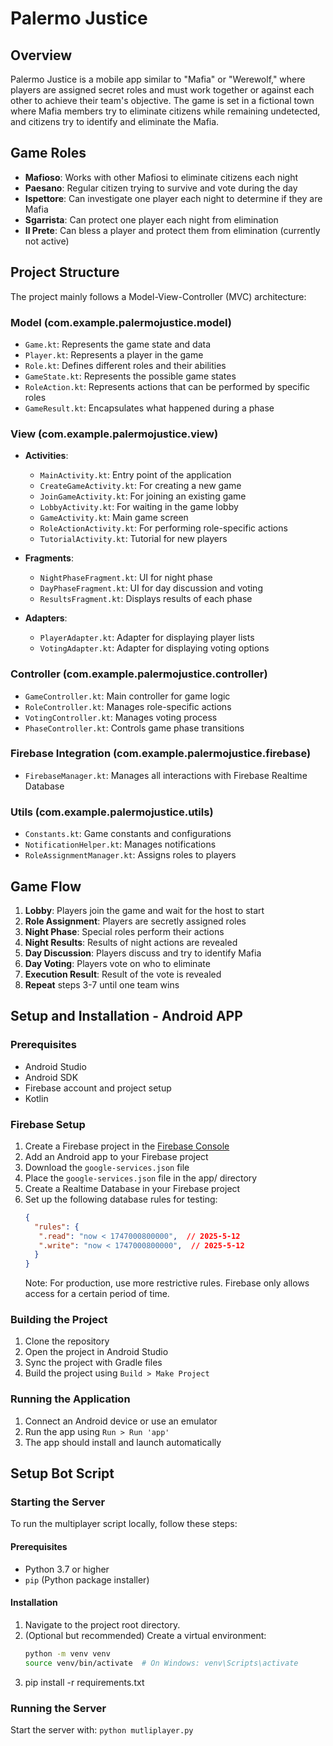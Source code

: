 # Palermo Justice

## Overview
Palermo Justice is a mobile app similar to "Mafia" or "Werewolf," where players are assigned secret roles and must work together or against each other to achieve their team's objective. The game is set in a fictional town where Mafia members try to eliminate citizens while remaining undetected, and citizens try to identify and eliminate the Mafia.

## Game Roles

- **Mafioso**: Works with other Mafiosi to eliminate citizens each night
- **Paesano**: Regular citizen trying to survive and vote during the day
- **Ispettore**: Can investigate one player each night to determine if they are Mafia
- **Sgarrista**: Can protect one player each night from elimination
- **Il Prete**: Can bless a player and protect them from elimination (currently not active)

## Project Structure

The project mainly follows a Model-View-Controller (MVC) architecture:

### Model (com.example.palermojustice.model)
- `Game.kt`: Represents the game state and data
- `Player.kt`: Represents a player in the game
- `Role.kt`: Defines different roles and their abilities
- `GameState.kt`: Represents the possible game states
- `RoleAction.kt`: Represents actions that can be performed by specific roles
- `GameResult.kt`: Encapsulates what happened during a phase

### View (com.example.palermojustice.view)
- **Activities**:
  - `MainActivity.kt`: Entry point of the application
  - `CreateGameActivity.kt`: For creating a new game
  - `JoinGameActivity.kt`: For joining an existing game
  - `LobbyActivity.kt`: For waiting in the game lobby
  - `GameActivity.kt`: Main game screen
  - `RoleActionActivity.kt`: For performing role-specific actions
  - `TutorialActivity.kt`: Tutorial for new players

- **Fragments**:
  - `NightPhaseFragment.kt`: UI for night phase
  - `DayPhaseFragment.kt`: UI for day discussion and voting
  - `ResultsFragment.kt`: Displays results of each phase

- **Adapters**:
  - `PlayerAdapter.kt`: Adapter for displaying player lists
  - `VotingAdapter.kt`: Adapter for displaying voting options

### Controller (com.example.palermojustice.controller)
- `GameController.kt`: Main controller for game logic
- `RoleController.kt`: Manages role-specific actions
- `VotingController.kt`: Manages voting process
- `PhaseController.kt`: Controls game phase transitions

### Firebase Integration (com.example.palermojustice.firebase)
- `FirebaseManager.kt`: Manages all interactions with Firebase Realtime Database

### Utils (com.example.palermojustice.utils)
- `Constants.kt`: Game constants and configurations
- `NotificationHelper.kt`: Manages notifications
- `RoleAssignmentManager.kt`: Assigns roles to players

## Game Flow

1. **Lobby**: Players join the game and wait for the host to start
2. **Role Assignment**: Players are secretly assigned roles
3. **Night Phase**: Special roles perform their actions
4. **Night Results**: Results of night actions are revealed
5. **Day Discussion**: Players discuss and try to identify Mafia
6. **Day Voting**: Players vote on who to eliminate
7. **Execution Result**: Result of the vote is revealed
8. **Repeat** steps 3-7 until one team wins

## Setup and Installation - Android APP

### Prerequisites
- Android Studio
- Android SDK
- Firebase account and project setup
- Kotlin

### Firebase Setup
1. Create a Firebase project in the [Firebase Console](https://console.firebase.google.com/)
2. Add an Android app to your Firebase project
3. Download the `google-services.json` file
4. Place the `google-services.json` file in the app/ directory
5. Create a Realtime Database in your Firebase project
6. Set up the following database rules for testing:
   ```json
   {
     "rules": {
      ".read": "now < 1747000800000",  // 2025-5-12
      ".write": "now < 1747000800000",  // 2025-5-12
     }
   }
   ```
   Note: For production, use more restrictive rules. Firebase only allows access for a certain period of time.

### Building the Project
1. Clone the repository
2. Open the project in Android Studio
3. Sync the project with Gradle files
4. Build the project using `Build > Make Project`

### Running the Application
1. Connect an Android device or use an emulator
2. Run the app using `Run > Run 'app'`
3. The app should install and launch automatically

## Setup Bot Script
### Starting the Server

To run the multiplayer script locally, follow these steps:

#### Prerequisites
- Python 3.7 or higher
- `pip` (Python package installer)

#### Installation

1. Navigate to the project root directory.
2. (Optional but recommended) Create a virtual environment:
   ```bash
   python -m venv venv
   source venv/bin/activate  # On Windows: venv\Scripts\activate
3. pip install -r requirements.txt

### Running the Server
Start the server with:
`python mutliplayer.py`
